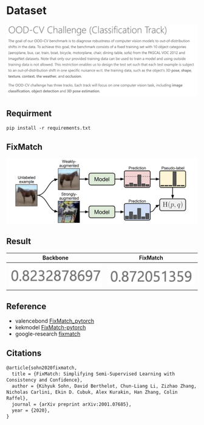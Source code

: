 # Dataset
![alt-text](README/competition.png)

## Requirment
``` shell
pip install -r requirements.txt
```

## FixMatch
![alt-text](README/fixmatch_workflow.png)

## Result
| Backbone                 | FixMatch                 |
|--------------------------|--------------------------|
| ![](README/backbone.png) | ![](README/fixmatch.png) |

## Reference

- valencebond [FixMatch_pytorch](https://github.com/valencebond/FixMatch_pytorch)  
- kekmodel [FixMatch-pytorch](https://github.com/kekmodel/FixMatch-pytorch)  
- google-research [fixmatch](https://github.com/google-research/fixmatch)  

## Citations
```
@article{sohn2020fixmatch,
  title = {FixMatch: Simplifying Semi-Supervised Learning with Consistency and Confidence},
  author = {Kihyuk Sohn, David Berthelot, Chun-Liang Li, Zizhao Zhang, Nicholas Carlini, Ekin D. Cubuk, Alex Kurakin, Han Zhang, Colin Raffel},
  journal = {arXiv preprint arXiv:2001.07685},
  year = {2020},
}
```
